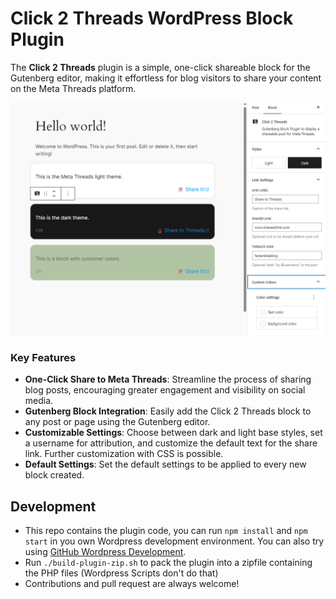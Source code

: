 # Click 2 Threads WordPress Block Plugin

The **Click 2 Threads** plugin is a simple, one-click shareable block for the Gutenberg editor, making it effortless for blog visitors to share your content on the Meta Threads platform.

![Click 2 Threads](src/assets/screenshot-1.png "Click 2 Threads Screenshot")


### Key Features

* **One-Click Share to Meta Threads**: Streamline the process of sharing blog posts, encouraging greater engagement and visibility on social media.
* **Gutenberg Block Integration**: Easily add the Click 2 Threads block to any post or page using the Gutenberg editor.
* **Customizable Settings**: Choose between dark and light base styles, set a username for attribution, and customize the default text for the share link. Further customization with CSS is possible.
* **Default Settings**: Set the default settings to be applied to every new block created.

## Development
 * This repo contains the plugin code, you can run `npm install` and `npm start` in you own Wordpress development environment. You can also try using [GitHub Wordpress Development](https://github.com/Eetezadi/Gitpod-Wordpress-Development).
 * Run `./build-plugin-zip.sh` to pack the plugin into a zipfile containing the PHP files (Wordpress Scripts don't do that)
 * Contributions and pull request are always welcome!

